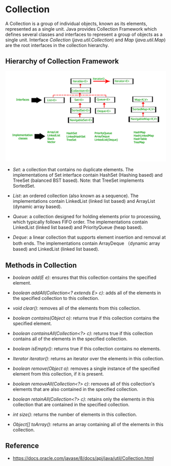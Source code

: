 # Collection

A Collection is a group of individual objects, known as its elements, represented as a single unit. Java provides Collection Framework which defines several classes and interfaces to represent a group of objects as a single unit. Interface *Collection* (_java.util.Collection_) and *Map* (_java.util.Map_) are the root interfaces in the collection hierarchy.

## Hierarchy of Collection Framework

![Java collection 1](../../images/java-collection.jpg)

- *Set*: a collection that contains no duplicate elements. The implementations of Set interface contain HashSet (Hashing based) and TreeSet (balanced BST based). 
Note: that TreeSet implements SortedSet.

- *List*: an ordered collection (also known as a sequence). The implementations contain LinkedList (linked list based) and ArrayList (dynamic array based).

- *Queue*: a collection designed for holding elements prior to processing, which typically follows FIFO order. The implementations contain LinkedList (linked list based) and PriorityQueue (heap based).

- *Deque*: a linear collection that supports element insertion and removal at both ends. The implementations contain ArrayDeque （dynamic array based) and LinkedList (linked list based).

## Methods in Collection

- _boolean add(E e)_: ensures that this collection contains the specified element.

- _boolean addAll(Collection<? extends E> c)_: adds all of the elements in the specified collection to this collection.

- _void	clear()_: removes all of the elements from this collection.

- _boolean contains(Object o)_: returns true if this collection contains the specified element.

- _boolean containsAll(Collection<?> c)_: returns true if this collection contains all of the elements in the specified collection.

- _boolean isEmpty()_: returns true if this collection contains no elements.

- _Iterator<E> iterator()_: returns an iterator over the elements in this collection.

- _boolean remove(Object o)_: removes a single instance of the specified element from this collection, if it is present.

- _boolean removeAll(Collection<?> c)_: removes all of this collection's elements that are also contained in the specified collection.

- _boolean retainAll(Collection<?> c)_: retains only the elements in this collection that are contained in the specified collection.

- _int size()_: returns the number of elements in this collection.

- _Object[]	toArray()_: returns an array containing all of the elements in this collection.

## Reference 

- <https://docs.oracle.com/javase/8/docs/api/java/util/Collection.html>
